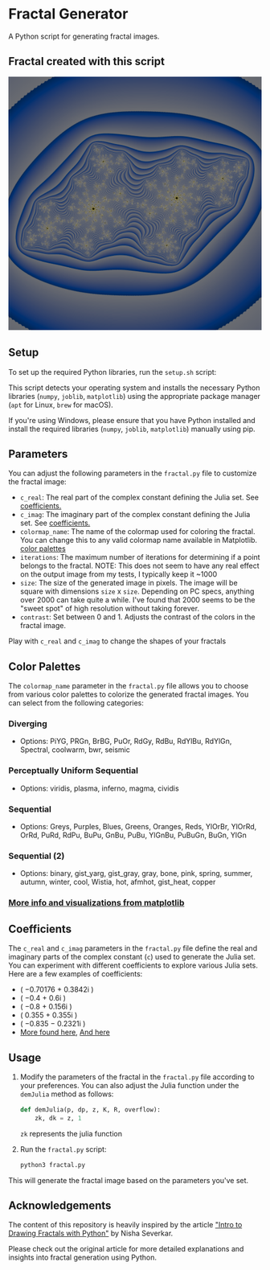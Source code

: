 # Fractal Generator

A Python script for generating fractal images.

## Fractal created with this script
![Julia Fractal](example_fractals/phonejulia.png)

## Setup

To set up the required Python libraries, run the `setup.sh` script:

This script detects your operating system and installs the necessary Python libraries (`numpy`, `joblib`, `matplotlib`) using the appropriate package manager (`apt` for Linux, `brew` for macOS).

If you're using Windows, please ensure that you have Python installed and install the required libraries (`numpy`, `joblib`, `matplotlib`) manually using pip.

## Parameters

You can adjust the following parameters in the `fractal.py` file to customize the fractal image:

- `c_real`: The real part of the complex constant defining the Julia set. See [coefficients.](#coefficients)
- `c_imag`: The imaginary part of the complex constant defining the Julia set. See [coefficients.](#coefficients)
- `colormap_name`: The name of the colormap used for coloring the fractal. You can change this to any valid colormap name available in Matplotlib. [color palettes](#color-palettes)
- `iterations`: The maximum number of iterations for determining if a point belongs to the fractal. NOTE: This does not seem to have any real effect on the output image from my tests, I typically keep it ~1000
- `size`: The size of the generated image in pixels. The image will be square with dimensions `size` x `size`. Depending on PC specs, anything over 2000 can take quite a while. I've found that 2000 seems to be the "sweet spot" of high resolution without taking forever.
- `contrast`: Set between 0 and 1. Adjusts the contrast of the colors in the fractal image.

Play with `c_real` and `c_imag` to change the shapes of your fractals 

## Color Palettes <a name ="color-palettes"></a>

The `colormap_name` parameter in the `fractal.py` file allows you to choose from various color palettes to colorize the generated fractal images. You can select from the following categories:

### Diverging
- Options: PiYG, PRGn, BrBG, PuOr, RdGy, RdBu, RdYlBu, RdYlGn, Spectral, coolwarm, bwr, seismic

### Perceptually Uniform Sequential
- Options: viridis, plasma, inferno, magma, cividis

### Sequential
- Options: Greys, Purples, Blues, Greens, Oranges, Reds, YlOrBr, YlOrRd, OrRd, PuRd, RdPu, BuPu, GnBu, PuBu, YlGnBu, PuBuGn, BuGn, YlGn

### Sequential (2)
- Options: binary, gist_yarg, gist_gray, gray, bone, pink, spring, summer, autumn, winter, cool, Wistia, hot, afmhot, gist_heat, copper

### [More info and visualizations from matplotlib](https://matplotlib.org/stable/users/explain/colors/colormaps.html)

## Coefficients <a name ="coefficients"></a>

The `c_real` and `c_imag` parameters in the `fractal.py` file define the real and imaginary parts of the complex constant (`c`) used to generate the Julia set. You can experiment with different coefficients to explore various Julia sets. Here are a few examples of coefficients:

- \( −0.70176 + 0.3842i \)
- \( −0.4 + 0.6i \)
- \( −0.8 + 0.156i \)
- \( 0.355 + 0.355i \)
- \( −0.835 − 0.2321i \)
- [More found here](https://en.wikipedia.org/wiki/Julia_set), [And here](https://paulbourke.net/fractals/juliaset/)

## Usage

1. Modify the parameters of the fractal in the `fractal.py` file according to your preferences. You can also adjust the Julia function under the `demJulia` method as follows:

    ```python
    def demJulia(p, dp, z, K, R, overflow):
        zk, dk = z, 1
    ```
    `zk` represents the julia function

2. Run the `fractal.py` script:

    ```bash
    python3 fractal.py
    ```

This will generate the fractal image based on the parameters you've set.

## Acknowledgements

The content of this repository is heavily inspired by the article ["Intro to Drawing Fractals with Python"](https://nseverkar.medium.com/intro-to-drawing-fractals-with-python-6ad53bbc8208) by Nisha Severkar. 

Please check out the original article for more detailed explanations and insights into fractal generation using Python.


